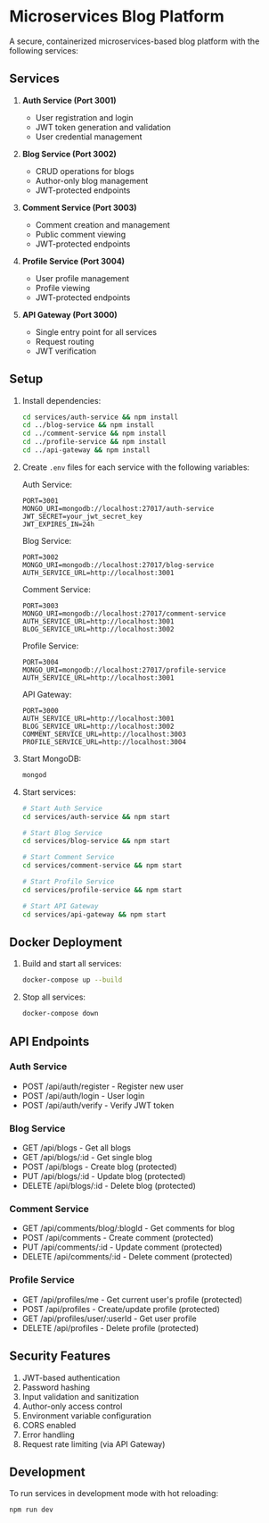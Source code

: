 # Microservices Blog Platform

A secure, containerized microservices-based blog platform with the following services:

## Services

1. **Auth Service (Port 3001)**

   - User registration and login
   - JWT token generation and validation
   - User credential management

2. **Blog Service (Port 3002)**

   - CRUD operations for blogs
   - Author-only blog management
   - JWT-protected endpoints

3. **Comment Service (Port 3003)**

   - Comment creation and management
   - Public comment viewing
   - JWT-protected endpoints

4. **Profile Service (Port 3004)**

   - User profile management
   - Profile viewing
   - JWT-protected endpoints

5. **API Gateway (Port 3000)**
   - Single entry point for all services
   - Request routing
   - JWT verification

## Setup

1. Install dependencies:

   ```bash
   cd services/auth-service && npm install
   cd ../blog-service && npm install
   cd ../comment-service && npm install
   cd ../profile-service && npm install
   cd ../api-gateway && npm install
   ```

2. Create `.env` files for each service with the following variables:

   Auth Service:

   ```
   PORT=3001
   MONGO_URI=mongodb://localhost:27017/auth-service
   JWT_SECRET=your_jwt_secret_key
   JWT_EXPIRES_IN=24h
   ```

   Blog Service:

   ```
   PORT=3002
   MONGO_URI=mongodb://localhost:27017/blog-service
   AUTH_SERVICE_URL=http://localhost:3001
   ```

   Comment Service:

   ```
   PORT=3003
   MONGO_URI=mongodb://localhost:27017/comment-service
   AUTH_SERVICE_URL=http://localhost:3001
   BLOG_SERVICE_URL=http://localhost:3002
   ```

   Profile Service:

   ```
   PORT=3004
   MONGO_URI=mongodb://localhost:27017/profile-service
   AUTH_SERVICE_URL=http://localhost:3001
   ```

   API Gateway:

   ```
   PORT=3000
   AUTH_SERVICE_URL=http://localhost:3001
   BLOG_SERVICE_URL=http://localhost:3002
   COMMENT_SERVICE_URL=http://localhost:3003
   PROFILE_SERVICE_URL=http://localhost:3004
   ```

3. Start MongoDB:

   ```bash
   mongod
   ```

4. Start services:

   ```bash
   # Start Auth Service
   cd services/auth-service && npm start

   # Start Blog Service
   cd services/blog-service && npm start

   # Start Comment Service
   cd services/comment-service && npm start

   # Start Profile Service
   cd services/profile-service && npm start

   # Start API Gateway
   cd services/api-gateway && npm start
   ```

## Docker Deployment

1. Build and start all services:

   ```bash
   docker-compose up --build
   ```

2. Stop all services:
   ```bash
   docker-compose down
   ```

## API Endpoints

### Auth Service

- POST /api/auth/register - Register new user
- POST /api/auth/login - User login
- POST /api/auth/verify - Verify JWT token

### Blog Service

- GET /api/blogs - Get all blogs
- GET /api/blogs/:id - Get single blog
- POST /api/blogs - Create blog (protected)
- PUT /api/blogs/:id - Update blog (protected)
- DELETE /api/blogs/:id - Delete blog (protected)

### Comment Service

- GET /api/comments/blog/:blogId - Get comments for blog
- POST /api/comments - Create comment (protected)
- PUT /api/comments/:id - Update comment (protected)
- DELETE /api/comments/:id - Delete comment (protected)

### Profile Service

- GET /api/profiles/me - Get current user's profile (protected)
- POST /api/profiles - Create/update profile (protected)
- GET /api/profiles/user/:userId - Get user profile
- DELETE /api/profiles - Delete profile (protected)

## Security Features

1. JWT-based authentication
2. Password hashing
3. Input validation and sanitization
4. Author-only access control
5. Environment variable configuration
6. CORS enabled
7. Error handling
8. Request rate limiting (via API Gateway)

## Development

To run services in development mode with hot reloading:

```bash
npm run dev
```
